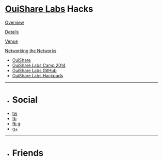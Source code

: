 # [OuiShare Labs](http://labs.ouishare.net) Hacks

[Overview](index.md)

[Details](thesaurus.md)

[Venue](venue.md)

[Networking the Networks]()

  * [OuiShare](http://ouishare.net/en)
  * [OuiShare Labs Camp 2014](http://lab.ouishare.net/)
  * [OuiShare Labs GitHub](https://github.com/ouisharelabs)
  * [OuiShare Labs Hackpads](https://ouisharelabs.hackpad.com/)
  - - - -
  * # Social
  * [tw](https://twitter.com/OuiShareLabs)
  * [fb](https://www.facebook.com/ouisharelabs)
  * [fb g](https://www.facebook.com/groups/OuiShare.Labs/)
  * [g+](https://plus.google.com/+ouisharelabs/posts)
  - - - -
  * # Friends

